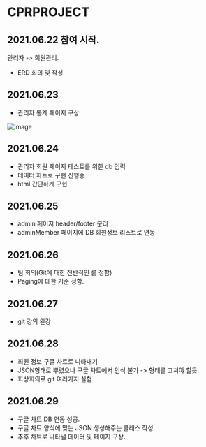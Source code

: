 # CPRPROJECT

## 2021.06.22 참여 시작.
관리자 -> 회원관리.
- ERD 회의 및 작성.

## 2021.06.23
- 관리자 통계 페이지 구상

![image](https://user-images.githubusercontent.com/75111342/123133699-f707f000-d48a-11eb-9b83-777ca4771dbc.png)

## 2021.06.24
- 관리자 회원 페이지 테스트를 위한 db 입력
- 데이터 차트로 구현 진행중
- html 간단하게 구현

## 2021.06.25
- admin 페이지 header/footer 분리
- adminMember 페이지에 DB 회원정보 리스트로 연동

## 2021.06.26
- 팀 회의(Git에 대한 전반적인 룰 정함)
- Paging에 대한 기준 정함.

## 2021.06.27
- git 강의 완강

## 2021.06.28
- 회원 정보 구글 차트로 나타내기
- JSON형태로 뿌렸으나 구글 차트에서 인식 불가 -> 형태를 고쳐야 할듯.
- 화상회의로 git 여러가지 실험

## 2021.06.29
- 구글 차트 DB 연동 성공.
- 구글 차트 양식에 맞는 JSON 생성해주는 클래스 작성.
- 추후 차트로 나타낼 데이터 및 페이지 구상.
